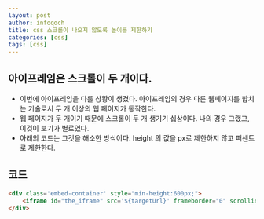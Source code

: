```yaml
---
layout: post
author: infoqoch
title: css 스크롤이 나오지 않도록 높이를 제한하기 
categories: [css]
tags: [css]
---
```


## 아이프레임은 스크롤이 두 개이다.
- 이번에 아이프레임을 다룰 상황이 생겼다. 아이프레임의 경우 다른 웹페이지를 합치는 기술로서 두 개 이상의 웹 페이지가 동작한다. 
- 웹 페이지가 두 개이기 때문에 스크롤이 두 개 생기기 십상이다. 나의 경우 그랬고, 이것이 보기가 별로였다.
- 아래의 코드는 그것을 해소한 방식이다. height 의 값을 px로 제한하지 않고 퍼센트로 제한한다. 

## 코드

```html
<div class='embed-container' style="min-height:600px;">
    <iframe id="the_iframe" src='${targetUrl}' frameborder="0" scrolling="yes" style="min-height:100%;"></iframe>
</div>
```

